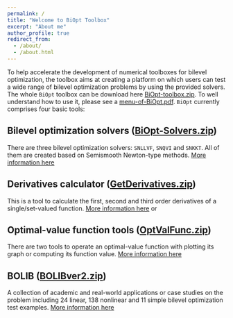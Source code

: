 ```yaml
---
permalink: /
title: "Welcome to BiOpt Toolbox"
excerpt: "About me"
author_profile: true
redirect_from: 
  - /about/
  - /about.html
---
```


To help accelerate the development of numerical toolboxes for bilevel optimization, the toolbox aims at creating a platform on which users can test a wide range of bilevel optimization problems by using the provided solvers. The whole $\texttt{BiOpt}$ toolbox can be  download here [BiOpt-toolbox.zip](\files\BiOpt-toolbox.zip). To well understand how to use it, please see a [menu-of-BiOpt.pdf](\files\menu-of-BiOpt.pdf).  $\texttt{BiOpt}$ currently comprises four basic tools:

Bilevel optimization solvers ([BiOpt-Solvers.zip](\files\BiOpt-Solvers.zip))
---
There are three bilevel optimization solvers: $\texttt{SNLLVF}$, $\texttt{SNQVI}$ and $\texttt{SNKKT}$. All of them are created based on Semismooth Newton-type methods.  [More information here](https://biopt.github.io/solvers/) 

Derivatives calculator ([GetDerivatives.zip](\files\GetDerivatives.zip))
---
This is a tool to calculate the first, second and third order derivatives of a single/set-valued function. [More information here](https://biopt.github.io/getderivatives/) or 

Optimal-value function tools ([OptValFunc.zip](\files\OptValFunc.zip))
---
There are two tools to operate an optimal-value function with plotting  its graph or computing its function value.  [More information here](https://biopt.github.io/valuefunc/) 

BOLIB ([BOLIBver2.zip](\files\BOLIBver2.zip)) 
---
A collection of academic and real-world applications or case studies on the problem including 24 linear, 138 nonlinear and 11 simple bilevel optimization test examples. [More information here](https://biopt.github.io/bolib/) 


